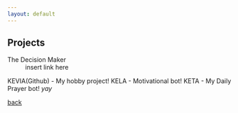 ```yaml
---
layout: default
---
```


## Projects
<dl>
<dt>The Decision Maker</dt>
<dd>insert link here </dd>
</dl>

KEVIA(Github) - My hobby project!
KELA - Motivational bot!
KETA - My Daily Prayer bot!
_yay_

[back](./)
